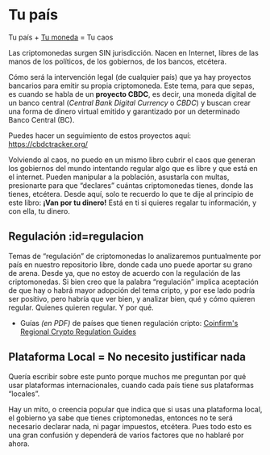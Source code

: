 # Tu país

Tu país + [Tu moneda](c/fiat.md) = Tu caos

Las criptomonedas surgen SIN jurisdicción. Nacen en Internet, libres de las manos de los políticos, de los gobiernos, de los bancos, etcétera. 

Cómo será la intervención legal (de cualquier país) que ya hay proyectos bancarios para emitir su propia criptomoneda. Este tema, para que sepas, es cuando se habla de un **proyecto CBDC**, es decir, una moneda digital de un banco central (*Central Bank Digital Currency* o *CBDC*) y buscan crear una forma de dinero virtual emitido y garantizado por un determinado Banco Central (BC).

Puedes hacer un seguimiento de estos proyectos aquí: https://cbdctracker.org/

Volviendo al caos, no puedo en un mismo libro cubrir el caos que generan los gobiernos del mundo intentando regular algo que es libre y que está en el internet. Pueden manipular a la población, asustarla con multas, presionarte para que “declares” cuántas criptomonedas tienes, donde las tienes, etcétera. Desde aquí, solo te recuerdo lo que te dije al principio de este libro: **¡Van por tu dinero!** Está en ti si quieres regalar tu información, y con ella, tu dinero.

## Regulación :id=regulacion

Temas de “regulación” de criptomonedas lo analizaremos puntualmente por país en nuestro repositorio libre, donde cada uno puede aportar su grano de arena. Desde ya, que no estoy de acuerdo con la regulación de las criptomonedas. Si bien creo que la palabra “regulación” implica aceptación de que hay o habrá mayor adopción del tema cripto, y por ese lado podría ser positivo, pero habría que ver bien, y analizar bien, qué y cómo quieren regular. Quienes quieren regular. Y por qué.

- Guías _(en PDF)_ de países que tienen regulación cripto: [Coinfirm's Regional Crypto Regulation Guides](https://www.coinfirm.com/crypto-regulations/)

## Plataforma Local = No necesito justificar nada <!-- {docsify-ignore} -->
Quería escribir sobre este punto porque muchos me preguntan por qué usar plataformas internacionales, cuando cada país tiene sus plataformas “locales”.

Hay un mito, o creencia popular que indica que si usas una plataforma local, el gobierno ya sabe que tienes criptomonedas, entonces no te será necesario declarar nada, ni pagar impuestos, etcétera. Pues todo esto es una gran confusión y dependerá de varios factores que no hablaré por ahora.